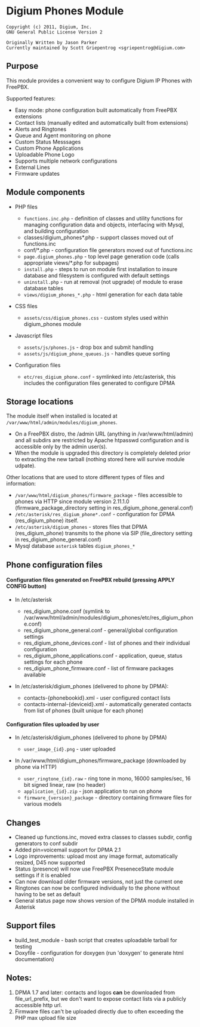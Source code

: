 # Digium Phones Module

    Copyright (c) 2011, Digium, Inc.
    GNU General Public License Version 2

    Originally Written by Jason Parker
    Currently maintained by Scott Griepentrog <sgriepentrog@digium.com>

## Purpose

This module provides a convenient way to configure Digium IP Phones with FreePBX.

Supported features:

  * Easy mode: phone configuration built automatically from FreePBX extensions
  * Contact lists (manually edited and automatically built from extensions)
  * Alerts and Ringtones
  * Queue and Agent monitoring on phone
  * Custom Status Messsages
  * Custom Phone Applications
  * Uploadable Phone Logo
  * Supports multiple network configurations
  * External Lines
  * Firmware updates

## Module components

  * PHP files
    * `functions.inc.php` - definition of classes and utility functions for managing configuration data and objects, interfacing with Mysql, and building configuration
	* classes/digium_phones*.php - support classes moved out of functions.inc
	* conf/*.php - configuration file generators moved out of functions.inc
    * `page.digium_phones.php` - top level page generation code (calls appropriate views/*.php for subpages)
    * `install.php` - steps to run on module first installation to insure database and filesystem is configured with default settings
    * `uninstall.php` - run at removal (not upgrade) of module to erase database tables
    * `views/digium_phones_*.php` - html generation for each data table

  * CSS files
    * `assets/css/digium_phones.css` - custom styles used within digium_phones module

  * Javascript files
    * `assets/js/phones.js` - drop box and submit handling
    * `assets/js/digium_phone_queues.js` - handles queue sorting

  * Configuration files
    * `etc/res_digium_phone.conf` - symlinked into /etc/asterisk, this includes the configuration files generated to configure DPMA

## Storage locations

The module itself when installed is located at `/var/www/html/admin/modules/digium_phones`.

  * On a FreePBX distro, the /admin URL (anything in /var/www/html/admin) and all subdirs are restricted by Apache htpasswd configuration and is accessible only by the admin user(s).
  * When the module is upgraded this directory is completely deleted prior to extracting the new tarball (nothing stored here will survive module udpate).

Other locations that are used to store different types of files and information:

  * `/var/www/html/digium_phones/firmware_package` \- files accessible to phones via HTTP since module version 2.11.1.0 (firmware_package_directory setting in res_digium_phone_general.conf)
  * `/etc/asterisk/res_digium_phone*.conf` \- configuration for DPMA (res_digium_phone) itself.
  * `/etc/asterisk/digium_phones` \- stores files that DPMA (res_digium_phone) transmits to the phone via SIP (file_directory setting in res_digium_phone_general.conf)
  * Mysql database `asterisk` tables `digium_phones_*`

## Phone configuration files

#### Configuration files generated on FreePBX rebuild (pressing APPLY CONFIG button)

  * In /etc/asterisk
    * res_digium_phone.conf (symlink to /var/www/html/admin/modules/digium_phones/etc/res_digium_phone.conf)
    * res_digium_phone_general.conf - general/global configuration settings
    * res_digium_phone_devices.conf - list of phones and their individual configuration
    * res_digium_phone_applications.conf - application, queue, status settings for each phone
    * res_digium_phone_firmware.conf - list of firmware packages available

  * In /etc/asterisk/digium_phones (delivered to phone by DPMA):
    * contacts-{phonebookid}.xml - user configured contact lists
    * contacts-internal-{deviceid}.xml - automatically generated contacts from list of phones (built unique for each phone)

#### Configuration files uploaded by user

  * In /etc/asterisk/digium_phones (delivered to phone by DPMA)
    * `user_image_{id}.png` - user uploaded

  * In /var/www/html/digium_phones/firmware_package (downloaded by phone via HTTP)
    * `user_ringtone_{id}.raw` - ring tone in mono, 16000 samples/sec, 16 bit signed linear, raw (no header)
    * `application_{id}.zip` - json application to run on phone
    * `firmware_{version}_package` - directory containing firmware files for various models

## Changes

  * Cleaned up functions.inc, moved extra classes to classes subdir, config generators to conf subdir
  * Added pin=voicemail support for DPMA 2.1
  * Logo improvements: upload most any image format, automatically resized, D45 now supported
  * Status (presence) will now use FreePBX PreseneceState module settings if it is enabled
  * Can now download older firmware versions, not just the current one
  * Ringtones can now be configured individually to the phone without having to be set as default
  * General status page now shows version of the DPMA module installed in Asterisk

## Support files

  * build_test_module - bash script that creates uploadable tarball for testing
  * Doxyfile - configuration for doxygen (run 'doxygen' to generate html documentation)

## Notes:

  1. DPMA 1.7 and later: contacts and logos **can** be downloaded from file_url_prefix, but we don't want to expose contact lists via a publicly accessible http url.
  2. Firmware files can't be uploaded directly due to often exceeding the PHP max upload file size

